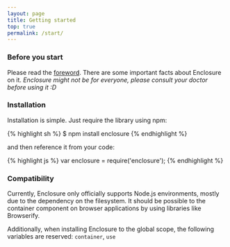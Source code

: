 ```yaml
---
layout: page
title: Getting started
top: true
permalink: /start/
---
```


### Before you start

Please read the [foreword](/docs/foreword). There are some important facts about Enclosure on it.
_Enclosure might not be for everyone, please consult your doctor before using it :D_

### Installation

Installation is simple. Just require the library using npm:

{% highlight sh %}
$ npm install enclosure
{% endhighlight %}

and then reference it from your code:

{% highlight js %}
var enclosure = require('enclosure');
{% endhighlight %}

### Compatibility

Currently, Enclosure only officially supports Node.js environments, mostly due to the dependency on the filesystem. It should be possible to the container component on browser applications by using libraries like Browserify.

Additionally, when installing Enclosure to the global scope, the following variables are reserved: `container`, `use`
